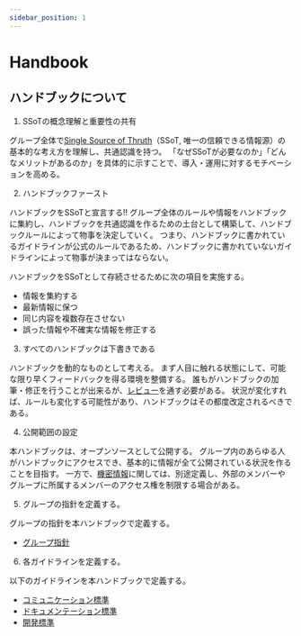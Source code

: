 ```yaml
---
sidebar_position: 1
---
```


# Handbook

## ハンドブックについて

1. SSoTの概念理解と重要性の共有

グループ全体で[Single Source of Thruth](./what-is-ssot)（SSoT, 唯一の信頼できる情報源）の基本的な考え方を理解し、共通認識を持つ。
「なぜSSoTが必要なのか」「どんなメリットがあるのか」を具体的に示すことで、導入・運用に対するモチベーションを高める。

2. ハンドブックファースト

ハンドブックをSSoTと宣言する!!
グループ全体のルールや情報をハンドブックに集約し、ハンドブックを共通認識を作るための土台として構築して、ハンドブックルールによって物事を決定していく。
つまり、ハンドブックに書かれているガイドラインが公式のルールであるため、ハンドブックに書かれていないガイドラインによって物事が決まってはならない。

ハンドブックをSSoTとして存続させるために次の項目を実施する。

* 情報を集約する
* 最新情報に保つ
* 同じ内容を複数存在させない
* 誤った情報や不確実な情報を修正する

3. すべてのハンドブックは下書きである

ハンドブックを動的なものとして考える。
まず人目に触れる状態にして、可能な限り早くフィードバックを得る環境を整備する。
誰もがハンドブックの加筆・修正を行うことが出来るが、[レビュー](./review)を通す必要がある。
状況が変化すれば、ルールも変化する可能性があり、ハンドブックはその都度改定されるべきである。

4. 公開範囲の設定

本ハンドブックは、オープンソースとして公開する。
グループ内のあらゆる人がハンドブックにアクセスでき、基本的に情報が全て公開されている状況を作ることを目指す。
一方で、[機密情報](./confidential-information)に関しては、別途定義し、外部のメンバーやグループに所属するメンバーのアクセス権を制限する場合がある。

5. グループの指針を定義する。

グループの指針を本ハンドブックで定義する。

* [グループ指針](../company/)

6. 各ガイドラインを定義する。

以下のガイドラインを本ハンドブックで定義する。

* [コミュニケーション標準](../communication/)
* [ドキュメンテーション標準](../document/)
* [開発標準](../development/)